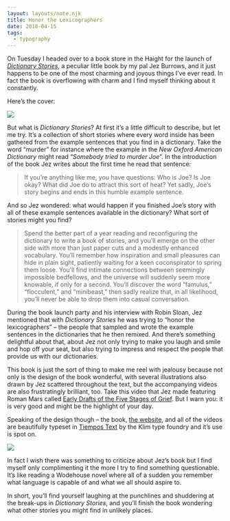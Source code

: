 ```yaml
---
layout: layouts/note.njk
title: Honor the Lexicographers
date: 2018-04-15
tags:
  - typography
---
```


On Tuesday I headed over to a book store in the Haight for the launch of _[Dictionary Stories](http://www.dictionarystories.com)_, a peculiar little book by my pal Jez Burrows, and it just happens to be one of the most charming and joyous things I’ve ever read. In fact the book is overflowing with charm and I find myself thinking about it constantly.

Here’s the cover:

![](https://buttondown.s3.us-west-2.amazonaws.com/images/d4d31b97-4ee3-44ea-b8c5-42c398b4bd49.jpg)

But what is _Dictionary Stories_? At first it’s a little difficult to describe, but let me try. It’s a collection of short stories where every word inside has been gathered from the example sentences that you find in a dictionary. Take the word “murder” for instance where the example in the _New Oxford American Dictionary_ might read “_Somebody tried to murder Joe_”. In the introduction of the book Jez writes about the first time he read that sentence:

> If you’re anything like me, you have questions: Who is Joe? Is Joe okay? What did Joe do to attract this sort of heat? Yet sadly, Joe’s story begins and ends in this humble example sentence.

And so Jez wondered: what would happen if you finished Joe’s story with all of these example sentences available in the dictionary? What sort of stories might you find?

> Spend the better part of a year reading and reconfiguring the dictionary to write a book of stories, and you’ll emerge on the other side with more than just paper cuts and a modestly enhanced vocabulary. You’ll remember how inspiration and small pleasures can hide in plain sight, patiently waiting for a keen coconspirator to spring them loose. You’ll find intimate connections between seemingly impossible bedfellows, and the universe will suddenly seem more knowable, if only for a second. You’ll discover the word “famulus,” “flocculent,” and “minibeast,” then sadly realize that, in all likelihood, you’ll never be able to drop them into casual conversation.

During the book launch party and his interview with Robin Sloan, Jez mentioned that with _Dictionary Stories_ he was trying to “honor the lexicographers” – the people that sampled and wrote the example sentences in the dictionaries that he then remixed. And there’s something delightful about that, about Jez not only trying to make you laugh and smile and hop off your seat, but also trying to impress and respect the people that provide us with our dictionaries.

This book is just the sort of thing to make me reel with jealousy because not only is the design of the book wonderful, with several illustrations also drawn by Jez scattered throughout the text, but the accompanying videos are also frustratingly brilliant, too. Take this video that Jez made featuring Roman Mars called [Early Drafts of the Five Stages of Grief](https://www.youtube.com/watch?v=jzOjX3E_i8M). But I warn you: it is very good and might be the highlight of your day.

Speaking of the design though – the book, [the website](http://www.dictionarystories.com/), and all of the videos are beautifully typeset in [Tiempos Text](https://klim.co.nz/retail-fonts/tiempos-text/) by the Klim type foundry and it’s use is spot on.

![](https://buttondown.s3.us-west-2.amazonaws.com/images/6c7782cd-f583-4e41-8d07-4db534e2e818.png)

In fact I wish there was something to criticize about Jez’s book but I find myself only complimenting it the more I try to find something questionable. It’s like reading a Wodehouse novel where all of a sudden you remember what language is capable of and what we all should aspire to.

In short, you’ll find yourself laughing at the punchlines and shuddering at the break-ups in _Dictionary Stories_, and you’ll finish the book wondering what other stories you might find in unlikely places.
